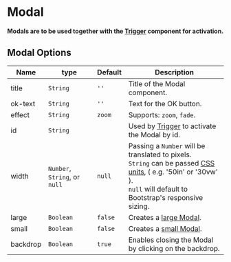 # Modal

**Modals are to be used together with the [Trigger](#trigger) component for activation.**

## Modal Options
Name | type | Default | Description
--- | --- | --- | ---
title | `String` | `''` | Title of the Modal component.
ok-text | `String` | `''` | Text for the OK button.
effect | `String` | `zoom` | Supports: `zoom`, `fade`.
id | `String` | | Used by [Trigger](#trigger) to activate the Modal by id.
width | `Number`, `String`, or `null` | `null` | Passing a `Number` will be translated to pixels.<br>`String` can be passed [CSS units](https://www.w3schools.com/cssref/css_units.asp), ( e.g. '50in' or '30vw' ).<br>`null` will default to Bootstrap's responsive sizing.
large | `Boolean` | `false` | Creates a [large Modal](https://getbootstrap.com/docs/4.0/components/modal/#optional-sizes).
small | `Boolean` | `false` | Creates a [small Modal](https://getbootstrap.com/docs/4.0/components/modal/#optional-sizes).
backdrop | `Boolean` | `true` | Enables closing the Modal by clicking on the backdrop.
